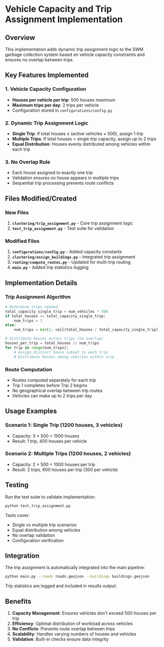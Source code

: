 # Vehicle Capacity and Trip Assignment Implementation

## Overview
This implementation adds dynamic trip assignment logic to the SWM garbage collection system based on vehicle capacity constraints and ensures no overlap between trips.

## Key Features Implemented

### 1. Vehicle Capacity Configuration
- **Houses per vehicle per trip**: 500 houses maximum
- **Maximum trips per day**: 2 trips per vehicle
- Configuration stored in `configurations/config.py`

### 2. Dynamic Trip Assignment Logic
- **Single Trip**: If total houses ≤ (active vehicles × 500), assign 1 trip
- **Multiple Trips**: If total houses > single trip capacity, assign up to 2 trips
- **Equal Distribution**: Houses evenly distributed among vehicles within each trip

### 3. No Overlap Rule
- Each house assigned to exactly one trip
- Validation ensures no house appears in multiple trips
- Sequential trip processing prevents route conflicts

## Files Modified/Created

### New Files
1. **`clustering/trip_assignment.py`** - Core trip assignment logic
2. **`test_trip_assignment.py`** - Test suite for validation

### Modified Files
1. **`configurations/config.py`** - Added capacity constants
2. **`clustering/assign_buildings.py`** - Integrated trip assignment
3. **`routing/compute_routes.py`** - Updated for multi-trip routing
4. **`main.py`** - Added trip statistics logging

## Implementation Details

### Trip Assignment Algorithm
```python
# Determine trips needed
total_capacity_single_trip = num_vehicles * 500
if total_houses <= total_capacity_single_trip:
    num_trips = 1
else:
    num_trips = min(2, ceil(total_houses / total_capacity_single_trip))

# Distribute houses across trips (no overlap)
houses_per_trip = total_houses // num_trips
for trip in range(num_trips):
    # Assign distinct house subset to each trip
    # Distribute houses among vehicles within trip
```

### Route Computation
- Routes computed separately for each trip
- Trip 1 completes before Trip 2 begins
- No geographical overlap between trip routes
- Vehicles can make up to 2 trips per day

## Usage Examples

### Scenario 1: Single Trip (1200 houses, 3 vehicles)
- Capacity: 3 × 500 = 1500 houses
- Result: 1 trip, 400 houses per vehicle

### Scenario 2: Multiple Trips (1200 houses, 2 vehicles)  
- Capacity: 2 × 500 = 1000 houses per trip
- Result: 2 trips, 600 houses per trip (300 per vehicle)

## Testing
Run the test suite to validate implementation:
```bash
python test_trip_assignment.py
```

Tests cover:
- Single vs multiple trip scenarios
- Equal distribution among vehicles
- No overlap validation
- Configuration verification

## Integration
The trip assignment is automatically integrated into the main pipeline:
```bash
python main.py --roads roads.geojson --buildings buildings.geojson
```

Trip statistics are logged and included in results output.

## Benefits
1. **Capacity Management**: Ensures vehicles don't exceed 500 houses per trip
2. **Efficiency**: Optimal distribution of workload across vehicles
3. **No Conflicts**: Prevents route overlap between trips
4. **Scalability**: Handles varying numbers of houses and vehicles
5. **Validation**: Built-in checks ensure data integrity